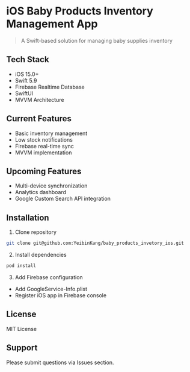 # iOS Baby Products Inventory Management App
> A Swift-based solution for managing baby supplies inventory

## Tech Stack
* iOS 15.0+
* Swift 5.9
* Firebase Realtime Database
* SwiftUI
* MVVM Architecture

## Current Features
* Basic inventory management
* Low stock notifications
* Firebase real-time sync
* MVVM implementation

## Upcoming Features

* Multi-device synchronization
* Analytics dashboard
* Google Custom Search API integration

## Installation

1. Clone repository

```bash
git clone git@github.com:YeibinKang/baby_products_invetory_ios.git
```

2. Install dependencies

```bash
pod install
```

3. Add Firebase configuration
* Add GoogleService-Info.plist
* Register iOS app in Firebase console

## License
MIT License

## Support
Please submit questions via Issues section.
